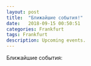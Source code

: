 ```yaml
---
layout: post
title:  "Ближайшие события!"
date:   2018-09-15 00:50:51 
categories: Frankfurt
tags: Frankfurt
description: Upcoming events.
---
```

Ближайшие события:



